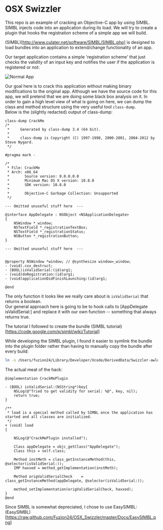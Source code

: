 OSX Swizzler
============

This repo is an example of cracking an Objective-C app by using SIMBL.  SIMBL injects code into an application during its load.  We will try to create a plugin that hooks the registration scheme of a simple app we will build.

(SIMBL)[http://www.culater.net/software/SIMBL/SIMBL.php] is designed to load bundles into an application to extend/change functionality of an app.

Our target application contains a simple 'registration scheme' that just checks the validity of an input key and notifies the user if the application is registered or not:

![Normal App](https://raw.github.com/Fuzion24/OSX_Swizzler/master/Docs/baseScreenshot.png)

Our goal here is to crack this application without making binary modifications to the original app.  Although we have the source code for this app, we will pretend that we are doing some black box analysis on it.  In order to gain a high level view of what is going on here, we can dump the class and method structure using the very useful tool `class-dump`.  
Below is the (slightly redacted) output of class-dump:
```
class-dump CrackMe
/*
 *     Generated by class-dump 3.4 (64 bit).
 *
 *     class-dump is Copyright (C) 1997-1998, 2000-2001, 2004-2012 by Steve Nygard.
 */

#pragma mark -

/*
 * File: CrackMe
 * Arch: x86_64
 *       Source version: 0.0.0.0.0
 *       Minimum Mac OS X version: 10.8.0
 *       SDK version: 10.8.0
 *
 *       Objective-C Garbage Collection: Unsupported
 */

--- Omitted unuseful stuff here  ---

@interface AppDelegate : NSObject <NSApplicationDelegate>
{
    NSWindow *_window;
    NSTextField *_registrationTextBox;
    NSTextField *_registrationStatus;
    NSButton *_registrationButton;
}

--- Omitted unuseful stuff here  ---


@property NSWindow *window; // @synthesize window=_window;
- (void).cxx_destruct;
- (BOOL)isValidSerial:(id)arg1;
- (void)doRegistration:(id)arg1;
- (void)applicationDidFinishLaunching:(id)arg1;

@end
```

The only function it looks like we really care about is `isValidSerial` that returns a boolean.  
Our general approach here is going to be to hook calls to [AppDelegate isValidSerial:] and replace it with our own function -- something that always returns true.

The tutorial I followed to create the bundle (SIMBL tutorial)[https://code.google.com/p/simbl/wiki/Tutorial]

While developing the SIMBL plugin, I found it easier to symlink the bundle into the plugin folder rather than having to manually copy the bundle after every build:
```bash
ln -s /Users/fuzion24/Library/Developer/Xcode/DerivedData/Swizzler-awlqvopkqunralfrlyrqcwxoipui/Build/Products/Debug/Swizzler.bundle ~/Library/Application\ Support/SIMBL/Plugins
```

The actual meat of the hack:

```obj-c
@implementation CrackMePlugin

- (BOOL) isValidSerial:(NSString*)key{
    NSLog(@"Tried to get validity for serial: %@", key, nil);
    return true;
}

/**
 * load is a special method called by SIMBL once the application has started and all classes are initialized.
 */
+ (void) load
{
    
    NSLog(@"CrackMePlugin installed");
    
    Class appDelegate = objc_getClass("AppDelegate");
    Class this = self.class;
    
    Method instMeth = class_getInstanceMethod(this, @selector(isValidSerial:));
    IMP haxxed = method_getImplementation(instMeth);
    
    Method origValidSerialCheck    = class_getInstanceMethod(appDelegate, @selector(isValidSerial:));
    
    method_setImplementation(origValidSerialCheck, haxxed);
}
@end
```

Since SIMBL is somewhat depreciated, I chose to use EasySIMBL:
(EasySIMBL)[https://raw.github.com/Fuzion24/OSX_Swizzler/master/Docs/EasySIMBL.png]


